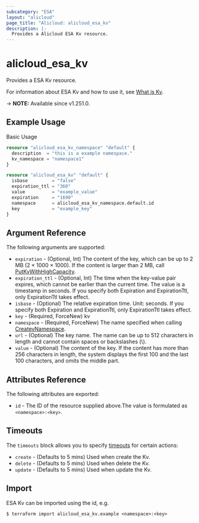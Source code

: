 ```yaml
---
subcategory: "ESA"
layout: "alicloud"
page_title: "Alicloud: alicloud_esa_kv"
description: |-
  Provides a Alicloud ESA Kv resource.
---
```


# alicloud_esa_kv

Provides a ESA Kv resource.



For information about ESA Kv and how to use it, see [What is Kv](https://next.api.alibabacloud.com/document/ESA/2024-09-10/PutKv).

-> **NOTE:** Available since v1.251.0.

## Example Usage

Basic Usage

```terraform
resource "alicloud_esa_kv_namespace" "default" {
  description  = "this is a example namespace."
  kv_namespace = "namespace1"
}

resource "alicloud_esa_kv" "default" {
  isbase         = "false"
  expiration_ttl = "360"
  value          = "example_value"
  expiration     = "1690"
  namespace      = alicloud_esa_kv_namespace.default.id
  key            = "example_key"
}
```

## Argument Reference

The following arguments are supported:
* `expiration` - (Optional, Int) The content of the key, which can be up to 2 MB (2 × 1000 × 1000). If the content is larger than 2 MB, call [PutKvWithHighCapacity](https://www.alibabacloud.com/help/en/doc-detail/2850486.html).
* `expiration_ttl` - (Optional, Int) The time when the key-value pair expires, which cannot be earlier than the current time. The value is a timestamp in seconds. If you specify both Expiration and ExpirationTtl, only ExpirationTtl takes effect.
* `isbase` - (Optional) The relative expiration time. Unit: seconds. If you specify both Expiration and ExpirationTtl, only ExpirationTtl takes effect.
* `key` - (Required, ForceNew) kv
* `namespace` - (Required, ForceNew) The name specified when calling [CreatevNamespace](https://help.aliyun.com/document_detail/2850317.html).
* `url` - (Optional) The key name. The name can be up to 512 characters in length and cannot contain spaces or backslashes (\\).
* `value` - (Optional) The content of the key. If the content has more than 256 characters in length, the system displays the first 100 and the last 100 characters, and omits the middle part.

## Attributes Reference

The following attributes are exported:
* `id` - The ID of the resource supplied above.The value is formulated as `<namespace>:<key>`.

## Timeouts

The `timeouts` block allows you to specify [timeouts](https://developer.hashicorp.com/terraform/language/resources/syntax#operation-timeouts) for certain actions:
* `create` - (Defaults to 5 mins) Used when create the Kv.
* `delete` - (Defaults to 5 mins) Used when delete the Kv.
* `update` - (Defaults to 5 mins) Used when update the Kv.

## Import

ESA Kv can be imported using the id, e.g.

```shell
$ terraform import alicloud_esa_kv.example <namespace>:<key>
```